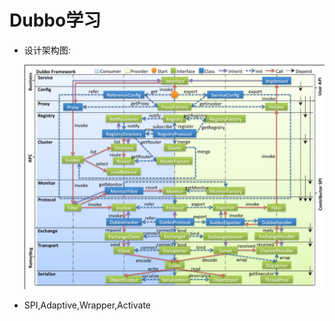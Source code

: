 # Dubbo学习

+ 设计架构图:

  ![image-20210105103813701](image-20210105103813701.png)

+ SPI,Adaptive,Wrapper,Activate